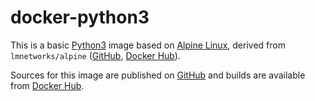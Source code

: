 # docker-python3

This is a basic [Python3](https://www.python.org) image based on [Alpine Linux](https://alpinelinux.org), derived from `lmnetworks/alpine` ([GitHub](https://www.github.com/LMNetworks/docker-alpine), [Docker Hub](https://hub.docker.com/r/lmnetworks/alpine)).

Sources for this image are published on [GitHub](https://www.github.com/LMNetworks/docker-python3) and builds are available from [Docker Hub](https://hub.docker.com/r/lmnetworks/python3).
